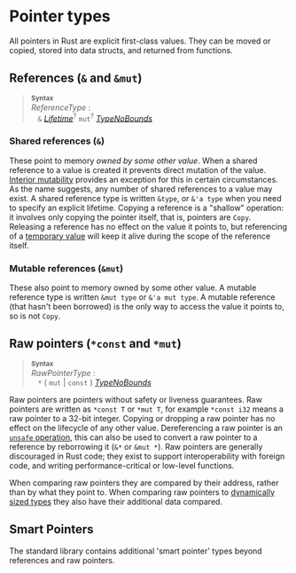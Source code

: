 # Pointer types

All pointers in Rust are explicit first-class values. They can be moved or
copied, stored into data structs, and returned from functions.

## References (`&` and `&mut`)

> **<sup>Syntax</sup>**\
> _ReferenceType_ :\
> &nbsp;&nbsp; `&` [_Lifetime_]<sup>?</sup> `mut`<sup>?</sup> [_TypeNoBounds_]

### Shared references (`&`)

These point to memory _owned by some other value_. When a shared reference to
a value is created it prevents direct mutation of the value. [Interior
mutability] provides an exception for this in certain circumstances. As the
name suggests, any number of shared references to a value may exist. A shared
reference type is written `&type`, or `&'a type` when you need to specify an
explicit lifetime. Copying a reference is a "shallow" operation: it involves
only copying the pointer itself, that is, pointers are `Copy`. Releasing a
reference has no effect on the value it points to, but referencing of a
[temporary value] will keep it alive during the scope of the reference itself.

### Mutable references (`&mut`)

These also point to memory owned by some other value. A mutable reference type
is written `&mut type` or `&'a mut type`. A mutable reference (that hasn't been
borrowed) is the only way to access the value it points to, so is not `Copy`.

## Raw pointers (`*const` and `*mut`)

> **<sup>Syntax</sup>**\
> _RawPointerType_ :\
> &nbsp;&nbsp; `*` ( `mut` | `const` ) [_TypeNoBounds_]

Raw pointers are pointers without safety or liveness guarantees. Raw pointers
are written as `*const T` or `*mut T`, for example `*const i32` means a raw
pointer to a 32-bit integer. Copying or dropping a raw pointer has no effect
on the lifecycle of any other value. Dereferencing a raw pointer is an
[`unsafe` operation], this can also be used to convert a raw pointer to a
reference by reborrowing it (`&*` or `&mut *`). Raw pointers are generally
discouraged in Rust code; they exist to support interoperability with foreign
code, and writing performance-critical or low-level functions.

When comparing raw pointers they are compared by their address, rather than by
what they point to. When comparing raw pointers to [dynamically sized types] they
also have their additional data compared.

## Smart Pointers

The standard library contains additional 'smart pointer' types beyond references
and raw pointers.

[Interior mutability]: ../interior-mutability.md
[_Lifetime_]: ../trait-bounds.md
[_TypeNoBounds_]: ../types.md#type-expressions
[`unsafe` operation]: ../unsafety.md
[dynamically sized types]: ../dynamically-sized-types.md
[temporary value]: ../expressions.md#临时位置
